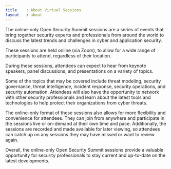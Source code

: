 ```yaml
---
title    : About Virtual Sessions
layout   : about
---
```





The online-only Open Security Summit sessions are a series of events that bring together 
security experts and professionals from around the world to discuss the latest trends 
and challenges in cyber and application security. 

These sessions are held online (via Zoom), to allow for a wide range of participants to attend, 
regardless of their location.

During these sessions, attendees can expect to hear from keynote speakers, 
panel discussions, and presentations on a variety of topics.

Some of the topics that may be covered include threat modeling, security governance, threat intelligence, 
incident response, security operations, and security automation. Attendees will also have the opportunity to network 
with other security professionals and learn about the latest tools and technologies to help protect 
their organizations from cyber threats.

The online-only format of these sessions also allows for more flexibility and convenience 
for attendees. They can join from anywhere and participate in the sessions live or on-demand 
at their own time and pace. Additionally, the sessions are recorded and made available for 
later viewing, so attendees can catch up on any sessions they may have missed or 
want to review again. 

Overall, the online-only Open Security Summit sessions provide a valuable opportunity for 
security professionals to stay current and up-to-date on the latest developments.